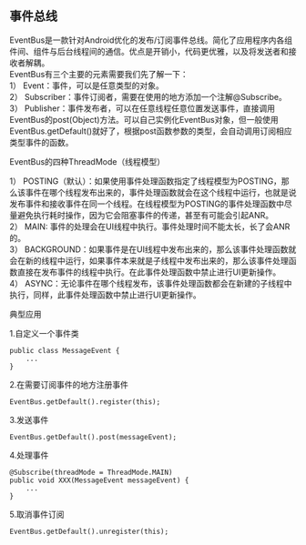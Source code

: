
## <a name="eventbus"></a>事件总线
EventBus是一款针对Android优化的发布/订阅事件总线。简化了应用程序内各组件间、组件与后台线程间的通信。优点是开销小，代码更优雅，以及将发送者和接收者解耦。  
EventBus有三个主要的元素需要我们先了解一下：  
1） Event：事件，可以是任意类型的对象。  
2） Subscriber：事件订阅者，需要在使用的地方添加一个注解@Subscribe。  
3） Publisher：事件发布者，可以在任意线程任意位置发送事件，直接调用EventBus的post(Object)方法。可以自己实例化EventBus对象，但一般使用EventBus.getDefault()就好了，根据post函数参数的类型，会自动调用订阅相应类型事件的函数。  

EventBus的四种ThreadMode（线程模型）

1） POSTING（默认）：如果使用事件处理函数指定了线程模型为POSTING，那么该事件在哪个线程发布出来的，事件处理函数就会在这个线程中运行，也就是说发布事件和接收事件在同一个线程。在线程模型为POSTING的事件处理函数中尽量避免执行耗时操作，因为它会阻塞事件的传递，甚至有可能会引起ANR。  
2） MAIN: 
事件的处理会在UI线程中执行。事件处理时间不能太长，长了会ANR的。  
3） BACKGROUND：如果事件是在UI线程中发布出来的，那么该事件处理函数就会在新的线程中运行，如果事件本来就是子线程中发布出来的，那么该事件处理函数直接在发布事件的线程中执行。在此事件处理函数中禁止进行UI更新操作。  
4） ASYNC：无论事件在哪个线程发布，该事件处理函数都会在新建的子线程中执行，同样，此事件处理函数中禁止进行UI更新操作。

典型应用

1.自定义一个事件类  

```
public class MessageEvent {
    ...
}
```  

2.在需要订阅事件的地方注册事件 

```
EventBus.getDefault().register(this);
```

3.发送事件  

```
EventBus.getDefault().post(messageEvent);
```

4.处理事件  

```
@Subscribe(threadMode = ThreadMode.MAIN)  
public void XXX(MessageEvent messageEvent) {  
    ...  
}  
```

5.取消事件订阅 
 
```
EventBus.getDefault().unregister(this);
```
